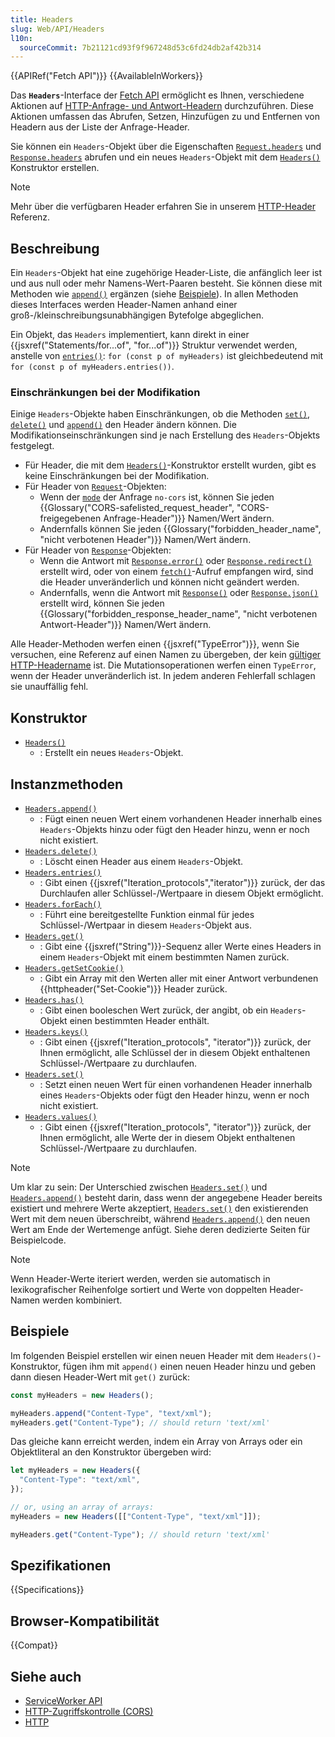 ```yaml
---
title: Headers
slug: Web/API/Headers
l10n:
  sourceCommit: 7b21121cd93f9f967248d53c6fd24db2af42b314
---
```


{{APIRef("Fetch API")}} {{AvailableInWorkers}}

Das **`Headers`**-Interface der [Fetch API](/de/docs/Web/API/Fetch_API) ermöglicht es Ihnen, verschiedene Aktionen auf [HTTP-Anfrage- und Antwort-Headern](/de/docs/Web/HTTP/Headers) durchzuführen. Diese Aktionen umfassen das Abrufen, Setzen, Hinzufügen zu und Entfernen von Headern aus der Liste der Anfrage-Header.

Sie können ein `Headers`-Objekt über die Eigenschaften [`Request.headers`](/de/docs/Web/API/Request/headers) und [`Response.headers`](/de/docs/Web/API/Response/headers) abrufen und ein neues `Headers`-Objekt mit dem [`Headers()`](/de/docs/Web/API/Headers/Headers) Konstruktor erstellen.

> [!NOTE]
> Mehr über die verfügbaren Header erfahren Sie in unserem [HTTP-Header](/de/docs/Web/HTTP/Headers) Referenz.

## Beschreibung

Ein `Headers`-Objekt hat eine zugehörige Header-Liste, die anfänglich leer ist und aus null oder mehr Namens-Wert-Paaren besteht. Sie können diese mit Methoden wie [`append()`](/de/docs/Web/API/Headers/append) ergänzen (siehe [Beispiele](#beispiele)). In allen Methoden dieses Interfaces werden Header-Namen anhand einer groß-/kleinschreibungsunabhängigen Bytefolge abgeglichen.

Ein Objekt, das `Headers` implementiert, kann direkt in einer {{jsxref("Statements/for...of", "for...of")}} Struktur verwendet werden, anstelle von [`entries()`](/de/docs/Web/API/Headers/entries): `for (const p of myHeaders)` ist gleichbedeutend mit `for (const p of myHeaders.entries())`.

### Einschränkungen bei der Modifikation

Einige `Headers`-Objekte haben Einschränkungen, ob die Methoden [`set()`](/de/docs/Web/API/Headers/set), [`delete()`](/de/docs/Web/API/Headers/delete) und [`append()`](/de/docs/Web/API/Headers/append) den Header ändern können. Die Modifikationseinschränkungen sind je nach Erstellung des `Headers`-Objekts festgelegt.

- Für Header, die mit dem [`Headers()`](/de/docs/Web/API/Headers/Headers)-Konstruktor erstellt wurden, gibt es keine Einschränkungen bei der Modifikation.
- Für Header von [`Request`](/de/docs/Web/API/Request)-Objekten:
  - Wenn der [`mode`](/de/docs/Web/API/Request/mode) der Anfrage `no-cors` ist, können Sie jeden {{Glossary("CORS-safelisted_request_header", "CORS-freigegebenen Anfrage-Header")}} Namen/Wert ändern.
  - Andernfalls können Sie jeden {{Glossary("forbidden_header_name", "nicht verbotenen Header")}} Namen/Wert ändern.
- Für Header von [`Response`](/de/docs/Web/API/Response)-Objekten:
  - Wenn die Antwort mit [`Response.error()`](/de/docs/Web/API/Response/error_static) oder [`Response.redirect()`](/de/docs/Web/API/Response/redirect_static) erstellt wird, oder von einem [`fetch()`](/de/docs/Web/API/Window/fetch)-Aufruf empfangen wird, sind die Header unveränderlich und können nicht geändert werden.
  - Andernfalls, wenn die Antwort mit [`Response()`](/de/docs/Web/API/Response/Response) oder [`Response.json()`](/de/docs/Web/API/Response/json_static) erstellt wird, können Sie jeden {{Glossary("forbidden_response_header_name", "nicht verbotenen Antwort-Header")}} Namen/Wert ändern.

Alle Header-Methoden werfen einen {{jsxref("TypeError")}}, wenn Sie versuchen, eine Referenz auf einen Namen zu übergeben, der kein [gültiger HTTP-Headername](https://fetch.spec.whatwg.org/#concept-header-name) ist. Die Mutationsoperationen werfen einen `TypeError`, wenn der Header unveränderlich ist. In jedem anderen Fehlerfall schlagen sie unauffällig fehl.

## Konstruktor

- [`Headers()`](/de/docs/Web/API/Headers/Headers)
  - : Erstellt ein neues `Headers`-Objekt.

## Instanzmethoden

- [`Headers.append()`](/de/docs/Web/API/Headers/append)
  - : Fügt einen neuen Wert einem vorhandenen Header innerhalb eines `Headers`-Objekts hinzu oder fügt den Header hinzu, wenn er noch nicht existiert.
- [`Headers.delete()`](/de/docs/Web/API/Headers/delete)
  - : Löscht einen Header aus einem `Headers`-Objekt.
- [`Headers.entries()`](/de/docs/Web/API/Headers/entries)
  - : Gibt einen {{jsxref("Iteration_protocols","iterator")}} zurück, der das Durchlaufen aller Schlüssel-/Wertpaare in diesem Objekt ermöglicht.
- [`Headers.forEach()`](/de/docs/Web/API/Headers/forEach)
  - : Führt eine bereitgestellte Funktion einmal für jedes Schlüssel-/Wertpaar in diesem `Headers`-Objekt aus.
- [`Headers.get()`](/de/docs/Web/API/Headers/get)
  - : Gibt eine {{jsxref("String")}}-Sequenz aller Werte eines Headers in einem `Headers`-Objekt mit einem bestimmten Namen zurück.
- [`Headers.getSetCookie()`](/de/docs/Web/API/Headers/getSetCookie)
  - : Gibt ein Array mit den Werten aller mit einer Antwort verbundenen {{httpheader("Set-Cookie")}} Header zurück.
- [`Headers.has()`](/de/docs/Web/API/Headers/has)
  - : Gibt einen booleschen Wert zurück, der angibt, ob ein `Headers`-Objekt einen bestimmten Header enthält.
- [`Headers.keys()`](/de/docs/Web/API/Headers/keys)
  - : Gibt einen {{jsxref("Iteration_protocols", "iterator")}} zurück, der Ihnen ermöglicht, alle Schlüssel der in diesem Objekt enthaltenen Schlüssel-/Wertpaare zu durchlaufen.
- [`Headers.set()`](/de/docs/Web/API/Headers/set)
  - : Setzt einen neuen Wert für einen vorhandenen Header innerhalb eines `Headers`-Objekts oder fügt den Header hinzu, wenn er noch nicht existiert.
- [`Headers.values()`](/de/docs/Web/API/Headers/values)
  - : Gibt einen {{jsxref("Iteration_protocols", "iterator")}} zurück, der Ihnen ermöglicht, alle Werte der in diesem Objekt enthaltenen Schlüssel-/Wertpaare zu durchlaufen.

> [!NOTE]
> Um klar zu sein: Der Unterschied zwischen [`Headers.set()`](/de/docs/Web/API/Headers/set) und [`Headers.append()`](/de/docs/Web/API/Headers/append) besteht darin, dass wenn der angegebene Header bereits existiert und mehrere Werte akzeptiert, [`Headers.set()`](/de/docs/Web/API/Headers/set) den existierenden Wert mit dem neuen überschreibt, während [`Headers.append()`](/de/docs/Web/API/Headers/append) den neuen Wert am Ende der Wertemenge anfügt. Siehe deren dedizierte Seiten für Beispielcode.

> [!NOTE]
> Wenn Header-Werte iteriert werden, werden sie automatisch in lexikografischer Reihenfolge sortiert und Werte von doppelten Header-Namen werden kombiniert.

## Beispiele

Im folgenden Beispiel erstellen wir einen neuen Header mit dem `Headers()`-Konstruktor, fügen ihm mit `append()` einen neuen Header hinzu und geben dann diesen Header-Wert mit `get()` zurück:

```js
const myHeaders = new Headers();

myHeaders.append("Content-Type", "text/xml");
myHeaders.get("Content-Type"); // should return 'text/xml'
```

Das gleiche kann erreicht werden, indem ein Array von Arrays oder ein Objektliteral an den Konstruktor übergeben wird:

```js
let myHeaders = new Headers({
  "Content-Type": "text/xml",
});

// or, using an array of arrays:
myHeaders = new Headers([["Content-Type", "text/xml"]]);

myHeaders.get("Content-Type"); // should return 'text/xml'
```

## Spezifikationen

{{Specifications}}

## Browser-Kompatibilität

{{Compat}}

## Siehe auch

- [ServiceWorker API](/de/docs/Web/API/Service_Worker_API)
- [HTTP-Zugriffskontrolle (CORS)](/de/docs/Web/HTTP/CORS)
- [HTTP](/de/docs/Web/HTTP)
